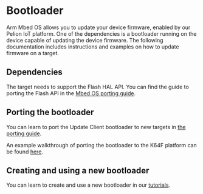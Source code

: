 # Bootloader

Arm Mbed OS allows you to update your device firmware, enabled by our Pelion IoT platform. One of the dependencies is a bootloader running on the device capable of updating the device firmware. The following documentation includes instructions and examples on how to update firmware on a target.

## Dependencies

The target needs to support the Flash HAL API. You can find the guide to porting the Flash API in the [Mbed OS porting guide](flash.html).

## Porting the bootloader

You can learn to port the Update Client bootloader to new targets in [the porting guide](https://cloud.mbed.com/docs/current/porting/porting-the-device-management-update-client.html).

An example walkthrough of porting the bootloader to the K64F platform can be found [here](https://cloud.mbed.com/docs/current/porting/update-k64f-port.html).

## Creating and using a new bootloader

You can learn to create and use a new bootloader in our [tutorials](../tutorials/bootloader.html).
